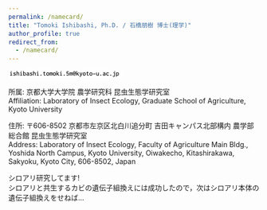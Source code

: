 ```yaml
---
permalink: /namecard/
title: "Tomoki Ishibashi, Ph.D. / 石橋朋樹 博士(理学)"
author_profile: true
redirect_from: 
  - /namecard/
---
```


<script type="text/javascript">
function convertLetter5_shtml(t, p){
var s = "", letter = "";
for(var i = 0; i<t.length; i++){
letter = t.charCodeAt(i);
s += String.fromCharCode(letter + p);
}
return s;
}
var em_shtml1 = convertLetter5_shtml(String.fromCharCode(100,110,99,100,93,92,110,99,100,41,111,106,104,106,102,100,41)+String.fromCharCode(48,104,59,102,116,106,111,106,40,112,41,92,94,41,101,107), 5);
var em_shtml2 = convertLetter5_shtml(String.fromCharCode(101,110,107,101,110,107,112,107,105,107,103)+String.fromCharCode(101,60,99,105,93,101,104,42,95,107,105), 4);
var ph_shtml1 = convertLetter5_shtml(String.fromCharCode(40,53,46,42,45,52,50,42,52,50,48,42,51,46,49,52), 3);
var ph_shtml2 = convertLetter5_shtml(String.fromCharCode(40,53,46,42,45,54,45,42,46,51,52,50,42,45,49,48,45), 3);

document.write("E"+"-"+"m"+"ail a"+"ddr"+"es"+"s 1: <a href=\"ma"+"ilt"+"o:"+em_shtml1+"\">"+em_shtml1+"</a><br>");
document.write("E"+"-"+"m"+"ail a"+"ddr"+"es"+"s 2: <a href=\"ma"+"ilt"+"o:"+em_shtml2+"\">"+em_shtml2+"</a><br>");
document.write("P"+"hon"+"e nu"+"mbe"+"r 1: " + ph_shtml1 + "<br>");
document.write("P"+"hon"+"e nu"+"mbe"+"r 2: " + ph_shtml2 + "<br>");
</script>
<noscript><img src="/images/mailto.png"></noscript>

所属: 京都大学大学院 農学研究科 昆虫生態学研究室  
Affiliation: Laboratory of Insect Ecology, Graduate School of Agriculture, Kyoto University

住所: 〒606-8502 京都市左京区北白川追分町 吉田キャンパス北部構内 農学部総合館 昆虫生態学研究室  
Address: Laboratory of Insect Ecology, Faculty of Agriculture Main Bldg., Yoshida North Campus, Kyoto University, Oiwakecho, Kitashirakawa, Sakyoku, Kyoto City, 606-8502, Japan

シロアリ研究してます!  
シロアリと共生するカビの遺伝子組換えには成功したので，次はシロアリ本体の遺伝子組換えをせねば...
